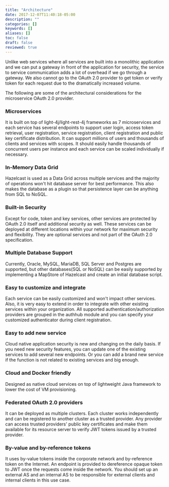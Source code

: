 ```yaml
---
title: "Architecture"
date: 2017-12-07T11:40:18-05:00
description: ""
categories: []
keywords: []
aliases: []
toc: false
draft: false
reviewed: true
---
```


Unlike web services where all services are built into a monolithic application and we can put a gateway in front of the application for security, the service to service communication adds a lot of overhead if we go through a gateway. We also cannot go to the OAuth 2.0 provider to get token or verify token for each request due to the dramatically increased volume.

The following are some of the architectural considerations for the microservice OAuth 2.0 provider. 
 

### Microservices

It is built on top of light-4j/light-rest-4j frameworks as 7 microservices and each service has several endpoints to support user login, access token retrieval, user registration, service registration, client registration and public key certificate distribution. It can support millions of users and thousands of clients and services with scopes. It should easily handle thousands of concurrent users per instance and each service can be scaled individually if necessary.

### In-Memory Data Grid

Hazelcast is used as a Data Grid across multiple services and the majority of operations won't hit database server for best performance. This also makes the database as a plugin so that persistence layer can be anything from SQL to NoSQL.

### Built-in Security

Except for code, token and key services, other services are protected by OAuth 2.0 itself and additional security as well. These services can be deployed at different locations within your network for maximum security and flexibility. They are optional services and not part of the OAuth 2.0 specification. 

### Multiple Database Support

Currently, Oracle, MySQL, MariaDB, SQL Server and Postgres are supported, but other databases(SQL or NoSQL) can be easily supported by implementing a MapStore of Hazelcast and create an initial database script. 

### Easy to customize and integrate

Each service can be easily customized and won't impact other services. Also, it is very easy to extend in order to integrate with other existing services within your organization. All supported authentication/authorization providers are grouped in the authhub module and you can specify your customized authenticator during client registration. 

### Easy to add new service

Cloud native application security is new and changing on the daily basis. If you need new security features, you can update one of the existing services to add several new endpoints. Or you can add a brand new service if the function is not related to existing services and big enough.

### Cloud and Docker friendly

Designed as native cloud services on top of lightweight Java framework to lower the cost of VM provisioning.

### Federated OAuth 2.0 providers

It can be deployed as multiple clusters. Each cluster works independently and can be registered to another cluster as a trusted provider. Any provider can access trusted providers' public key certificates and make them available for its resource server to verify JWT tokens issued by a trusted provider. 

### By-value and by-reference tokens

It uses by-value tokens inside the corporate network and by-reference token on the Internet. An endpoint is provided to dereference opaque token to JWT once the requests come inside the network. You should set up an external AS and an internal AS to be responsible for external clients and internal clients in this use case. 